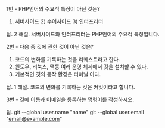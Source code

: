 1번 - PHP언어의 주요적 특징이 아닌 것은?

1) 서버사이드 2) 수어사이드 3) 인터프리터

답. 2 
해설. 서버사이드와 인터프리터는 PHP언어의 주요적 특징입니다.

2번 - 다음 중 깃에 관한 것이 아닌 것은?

1) 코드의 변화를 기록하는 것을 리퀘스트라고 한다.
2) 윈도우, 리눅스, 맥등 여러 운영 체제에서 깃을 설치할 수 있다.
3) 기본적인 깃의 동작 환경은 터미널 이다.

답. 1 
해설. 코드의 변화를 기록하는 것은 커밋이라고 합니다.

3번 - 깃에 이름과 이메일을 등록하는 명령어를 작성하시오.

답. git --global user.name "name"
    git --global user.email "email@example.com"
